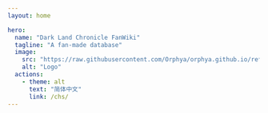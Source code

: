 ```yaml
---
layout: home

hero:
  name: "Dark Land Chronicle FanWiki"
  tagline: "A fan-made database"
  image:
    src: "https://raw.githubusercontent.com/Orphya/orphya.github.io/refs/heads/main/docs/character.png"
    alt: "Logo"
  actions:
    - theme: alt
      text: "简体中文"
      link: /chs/
---
```

